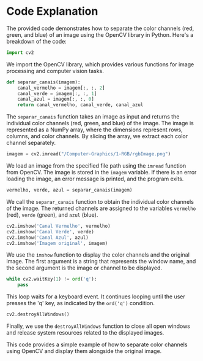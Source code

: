 # Code Explanation

The provided code demonstrates how to separate the color channels (red, green, and blue) of an image using the OpenCV library in Python. Here's a breakdown of the code:

```python
import cv2
```

We import the OpenCV library, which provides various functions for image processing and computer vision tasks.

```python
def separar_canais(imagem):
    canal_vermelho = imagem[:, :, 2] 
    canal_verde = imagem[:, :, 1] 
    canal_azul = imagem[:, :, 0] 
    return canal_vermelho, canal_verde, canal_azul
```

The `separar_canais` function takes an image as input and returns the individual color channels (red, green, and blue) of the image. The image is represented as a NumPy array, where the dimensions represent rows, columns, and color channels. By slicing the array, we extract each color channel separately.

```python
imagem = cv2.imread("/Computer-Graphics/1-RGB/rgbImage.png")
```

We load an image from the specified file path using the `imread` function from OpenCV. The image is stored in the `imagem` variable. If there is an error loading the image, an error message is printed, and the program exits.

```python
vermelho, verde, azul = separar_canais(imagem)
```

We call the `separar_canais` function to obtain the individual color channels of the image. The returned channels are assigned to the variables `vermelho` (red), `verde` (green), and `azul` (blue).

```python
cv2.imshow('Canal Vermelho', vermelho)
cv2.imshow('Canal Verde', verde)
cv2.imshow('Canal Azul', azul)
cv2.imshow('Imagem original', imagem)
```

We use the `imshow` function to display the color channels and the original image. The first argument is a string that represents the window name, and the second argument is the image or channel to be displayed.

```python
while cv2.waitKey(1) != ord('q'):
    pass
```

This loop waits for a keyboard event. It continues looping until the user presses the 'q' key, as indicated by the `ord('q')` condition.

```python
cv2.destroyAllWindows()
```

Finally, we use the `destroyAllWindows` function to close all open windows and release system resources related to the displayed images.

This code provides a simple example of how to separate color channels using OpenCV and display them alongside the original image.
